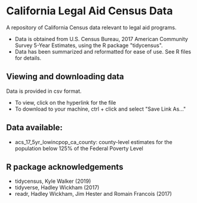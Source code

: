 #  California Legal Aid Census Data

A repository of California Census data relevant to legal aid programs.

* Data is obtained from U.S. Census Bureau, 2017 American Community Survey 5-Year Estimates, using the R package "tidycensus".
* Data has been summarized and reformatted for ease of use. See R files for details.

## Viewing and downloading data

Data is provided in csv format.

* To view, click on the hyperlink for the file
* To download to your machine, ctrl + click and select "Save Link As..."

## Data available:

* acs_17_5yr_lowincpop_ca_county: county-level estimates for the population below 125% of the Federal Poverty Level

## R package acknowledgements

* tidycensus, Kyle Walker (2019)
* tidyverse, Hadley Wickham (2017)
* readr, Hadley Wickham, Jim Hester and Romain Francois (2017)
